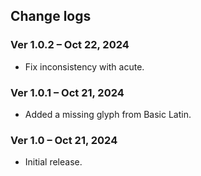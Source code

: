## Change logs

### Ver 1.0.2 – Oct 22, 2024
- Fix inconsistency with acute.

### Ver 1.0.1 – Oct 21, 2024
- Added a missing glyph from Basic Latin.

### Ver 1.0 – Oct 21, 2024
- Initial release.
